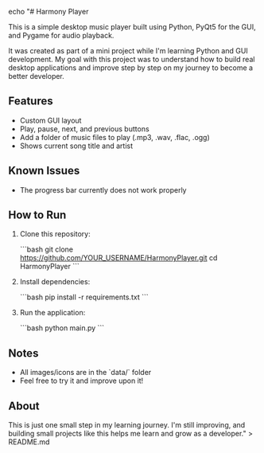 echo "# Harmony Player

This is a simple desktop music player built using Python, PyQt5 for the GUI, and Pygame for audio playback.

It was created as part of a mini project while I'm learning Python and GUI development. My goal with this project was to understand how to build real desktop applications and improve step by step on my journey to become a better developer.

## Features

- Custom GUI layout
- Play, pause, next, and previous buttons
- Add a folder of music files to play (.mp3, .wav, .flac, .ogg)
- Shows current song title and artist

## Known Issues

- The progress bar currently does not work properly

## How to Run

1. Clone this repository:

   \`\`\`bash
   git clone https://github.com/YOUR_USERNAME/HarmonyPlayer.git
   cd HarmonyPlayer
   \`\`\`

2. Install dependencies:

   \`\`\`bash
   pip install -r requirements.txt
   \`\`\`

3. Run the application:

   \`\`\`bash
   python main.py
   \`\`\`

## Notes

- All images/icons are in the \`data/\` folder
- Feel free to try it and improve upon it!

## About

This is just one small step in my learning journey. I'm still improving, and building small projects like this helps me learn and grow as a developer." > README.md
